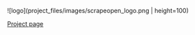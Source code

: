 ![logo](project_files/images/scrapeopen_logo.png | height=100)

[Project page](https://github.com/fraba/ScrapeOpen)


